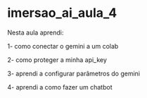 # imersao_ai_aula_4
Nesta aula aprendi:

1- como conectar o gemini a um colab

2- como proteger a minha api_key

3- aprendi a configurar parâmetros do gemini

4- aprendi a como fazer um chatbot
